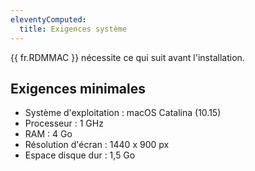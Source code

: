 ```yaml
---
eleventyComputed:
  title: Exigences système
---
```

{{ fr.RDMMAC }} nécessite ce qui suit avant l'installation.

## Exigences minimales

* Système d'exploitation : macOS Catalina (10.15)
* Processeur : 1 GHz
* RAM : 4 Go
* Résolution d'écran : 1440 x 900 px
* Espace disque dur : 1,5 Go
